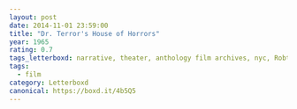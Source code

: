 ```yaml
---
layout: post 
date: 2014-11-01 23:59:00
title: "Dr. Terror's House of Horrors"
year: 1965
rating: 0.7
tags_letterboxd: narrative, theater, anthology film archives, nyc, Robtober
tags:
  - film
category: Letterboxd
canonical: https://boxd.it/4b5Q5
---
```

